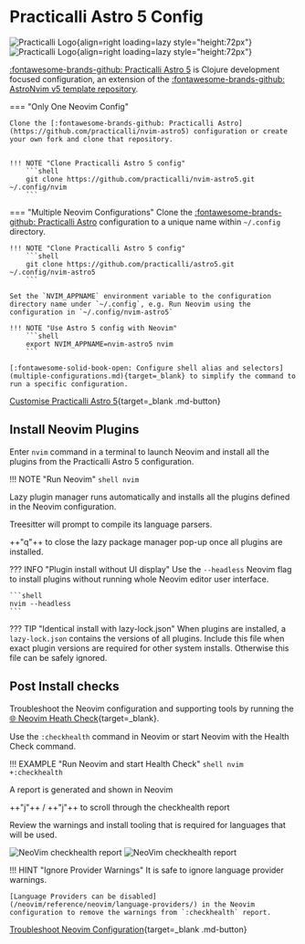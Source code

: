 # Practicalli Astro 5 Config

![Practicalli Logo](https://github.com/practicalli/graphic-design/blob/live/logos/practicalli-logo.png?raw=true#only-light){align=right loading=lazy style="height:72px"}
![Practicalli Logo](https://github.com/practicalli/graphic-design/blob/live/logos/practicalli-logo-dark.png?raw=true#only-dark){align=right loading=lazy style="height:72px"}

[:fontawesome-brands-github: Practicalli Astro 5](http://github.com/practicalli/nvim-astro5) is Clojure development focused configuration, an extension of the [:fontawesome-brands-github: AstroNvim v5 template repository](https://github.com/AstroNvim/template).

=== "Only One Neovim Config"

    Clone the [:fontawesome-brands-github: Practicalli Astro](https://github.com/practicalli/nvim-astro5) configuration or create your own fork and clone that repository.


    !!! NOTE "Clone Practicalli Astro 5 config"
        ```shell
        git clone https://github.com/practicalli/nvim-astro5.git ~/.config/nvim
        ```

=== "Multiple Neovim Configurations"
    Clone the [:fontawesome-brands-github: Practicalli Astro](https://github.com/practicalli/nvim-astro5) configuration to a unique name within `~/.config` directory.

    !!! NOTE "Clone Practicalli Astro 5 config"
        ```shell
        git clone https://github.com/practicalli/astro5.git ~/.config/nvim-astro5
        ```

    Set the `NVIM_APPNAME` environment variable to the configuration directory name under `~/.config`, e.g. Run Neovim using the configuration in `~/.config/nvim-astro5`

    !!! NOTE "Use Astro 5 config with Neovim"
        ```shell
        export NVIM_APPNAME=nvim-astro5 nvim
        ```

    [:fontawesome-solid-book-open: Configure shell alias and selectors](multiple-configurations.md){target=_blank} to simplify the command to run a specific configuration.


[Customise Practicalli Astro 5](/neovim/install/customise-configuration/){target=_blank .md-button}


## Install Neovim Plugins

Enter `nvim` command in a terminal to launch Neovim and install all the plugins from the Practicalli Astro 5 configuration.

!!! NOTE "Run Neovim"
    ```shell
    nvim
    ```

Lazy plugin manager runs automatically and installs all the plugins defined in the Neovim configuration.

Treesitter will prompt to compile its language parsers.

++"q"++ to close the lazy package manager pop-up once all plugins are installed.


??? INFO "Plugin install without UI display"
    Use the `--headless` Neovim flag to install plugins without running whole Neovim editor user interface.

    ```shell
    nvim --headless
    ```

??? TIP "Identical install with lazy-lock.json"
    When plugins are installed, a `lazy-lock.json` contains the versions of all plugins. Include this file when exact plugin versions are required for other system installs.  Otherwise this file can be safely ignored.

## Post Install checks

Troubleshoot the Neovim configuration and supporting tools by running the [:globe_with_meridians: Neovim Heath Check](https://neovim.io/doc/user/health.html){target=_blank}.

Use the `:checkhealth` command in Neovim or start Neovim with the Health Check command.

!!! EXAMPLE "Run Neovim and start Health Check"
    ```shell
    nvim +:checkhealth
    ```

A report is generated and shown in Neovim

++"j"++ / ++"j"++ to scroll through the checkhealth report

Review the warnings and install tooling that is required for languages that will be used.

![NeoVim checkhealth report](https://github.com/practicalli/graphic-design/blob/live/editors/neovim/screenshots/neovim-checkhealth-report-light.png?raw=true#only-light)
![NeoVim checkhealth report](https://github.com/practicalli/graphic-design/blob/live/editors/neovim/screenshots/neovim-checkhealth-report-dark.png?raw=true#only-dark)

!!! HINT "Ignore Provider Warnings"
    It is safe to ignore language provider warnings.

    [Language Providers can be disabled](/neovim/reference/neovim/language-providers/) in the Neovim configuration to remove the warnings from `:checkhealth` report.

[Troubleshoot Neovim Configuration](troubleshoot.md){target=_blank .md-button}
